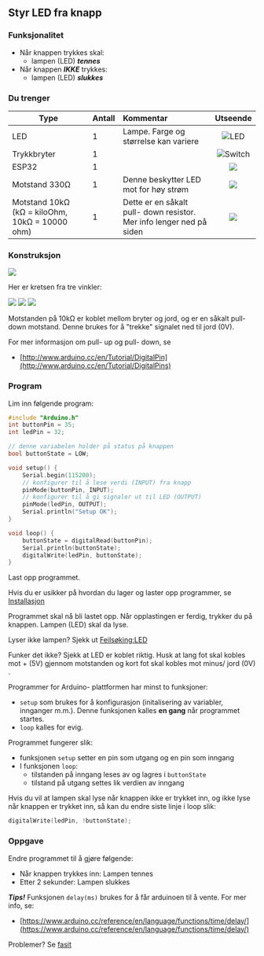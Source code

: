 ## Styr LED fra knapp

### Funksjonalitet

* Når knappen trykkes skal:
	* lampen (LED) ***tennes***
* Når knappen ***IKKE*** trykkes:
	* lampen (LED) ***slukkes***

### Du trenger


| Type          | Antall           | Kommentar  |  Utseende  |
| ------------- | :------------- |:-----| :----: |
| LED           | 1    | Lampe. Farge og størrelse kan variere | ![LED](../../img/led.png)
| Trykkbryter	| 1	   |   |  ![Switch](../../img/button.png)
| ESP32         | 1 | | ![](../../img/esp32-devkit.jpeg)
| Motstand 330Ω | 1 | Denne beskytter LED mot for høy strøm | ![](../../img/330ohm.png) 	
| Motstand 10kΩ (kΩ = kiloOhm, 10kΩ = 10000 ohm) | 1  | Dette er en såkalt pull- down resistor. Mer info lenger ned på siden | ![](../../img/10kohm.png)

### Konstruksjon

![](./ressurser/styr_led_fra_knapp_bb.png)

Her er kretsen fra tre vinkler:

![](./ressurser/styr_led_fra_knapp_bb_bilde_1.png)
![](./ressurser/styr_led_fra_knapp_bb_bilde_2.png)
![](./ressurser/styr_led_fra_knapp_bb_bilde_3.png)



Motstanden på 10kΩ er koblet mellom bryter og jord, og er en såkalt pull- down motstand. Denne brukes for å "trekke" signalet ned til jord (0V). 


For mer informasjon om pull- up og pull- down, se

* [http://www.arduino.cc/en/Tutorial/DigitalPin](http://www.arduino.cc/en/Tutorial/DigitalPins)

### Program

Lim inn følgende program:

```cpp
#include "Arduino.h"
int buttonPin = 35;
int ledPin = 32;

// denne variabelen holder på status på knappen
bool buttonState = LOW;

void setup() {
    Serial.begin(115200);
    // konfigurer til å lese verdi (INPUT) fra knapp
    pinMode(buttonPin, INPUT);
    // konfigurer til å gi signaler ut til LED (OUTPUT)
    pinMode(ledPin, OUTPUT);
    Serial.println("Setup OK");
}

void loop() {
    buttonState = digitalRead(buttonPin);
    Serial.println(buttonState);
    digitalWrite(ledPin, buttonState);
}
```

Last opp programmet.

Hvis du er usikker på hvordan du lager og laster opp programmer, se [Installasjon](../InstallasjonPlatformio/README.md) 

Programmet skal nå bli lastet opp. Når opplastingen er ferdig, trykker du på knappen. Lampen (LED) skal da lyse.

Lyser ikke lampen? Sjekk ut [Feilsøking:LED](../../Feilsoeking/LEDPoler/README.md)

Funker det ikke? Sjekk at LED er koblet riktig. Husk at lang fot skal kobles mot + (5V) gjennom motstanden og kort fot skal kobles mot minus/ jord (0V) .

Programmer for Arduino- plattformen har minst to funksjoner:

* ```setup``` som brukes for å konfigurasjon (initalisering av variabler, innganger m.m.). Denne funksjonen kalles **en gang** når programmet startes.
* ```loop``` kalles for evig.

Programmet fungerer slik:

 - funksjonen ```setup``` setter en pin som utgang og en pin som inngang
 - I funksjonen ```loop```:
	 - tilstanden på inngang leses av og lagres i ```buttonState```
	 - tilstand på utgang settes lik verdien av inngang

Hvis du vil at lampen skal lyse når knappen ikke er trykket inn, og ikke lyse når knappen er trykket inn, så kan du endre siste linje i loop slik:

```cpp
digitalWrite(ledPin, !buttonState);
```


### Oppgave

Endre programmet til å gjøre følgende:

* Når knappen trykkes inn: Lampen tennes
* Etter 2 sekunder: Lampen slukkes

***Tips!*** Funksjonen ```delay(ms)``` brukes for å får arduinoen til å vente. For mer info, se:

* [https://www.arduino.cc/reference/en/language/functions/time/delay/](https://www.arduino.cc/reference/en/language/functions/time/delay/)


Problemer? Se [fasit](./fasit.md)



